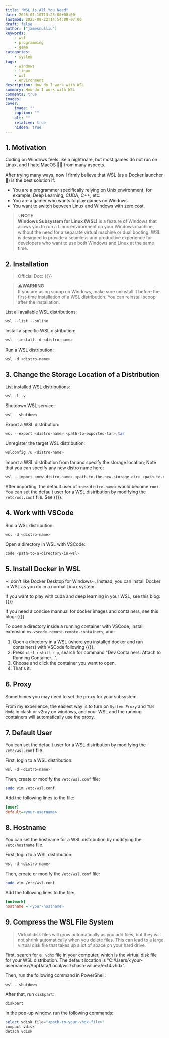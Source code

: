 ```yaml
---
title: "WSL is All You Need"
date: 2025-01-10T13:25:00+08:00
lastmod: 2025-08-22T14:54:00-07:00
draft: false
author: ["jamesnulliu"]
keywords: 
    - wsl
    - programming
    - game
categories:
    - system
tags:
    - windows
    - linux
    - wsl
    - environment
description: How do I work with WSL
summary: How do I work with WSL
comments: true
images:
cover:
    image: ""
    caption: ""
    alt: ""
    relative: true
    hidden: true
---
```


## 1. Motivation

Coding on Windows feels like a nightmare, but most games do not run on Linux, and I hate MacOS 🤢🤮 from many aspects.

After trying many ways, now I firmly believe that WSL (as a Docker launcher 🤣) is the best solution if:

- You are a programmer specifically relying on Unix environment, for example, Deep Learning, CUDA, C++, etc.
- You are a gamer who wants to play games on Windows.
- You want to switch between Linux and Windows with zero cost.

> 💡**NOTE**  
> **Windows Subsystem for Linux (WSL)** is a feature of Windows that allows you to run a Linux environment on your Windows machine, without the need for a separate virtual machine or dual booting. WSL is designed to provide a seamless and productive experience for developers who want to use both Windows and Linux at the same time.

## 2. Installation

> Official Doc: {{<href text="How to install Linux on Windows with WSL" url="https://learn.microsoft.com/en-us/windows/wsl/install">}}

> ⚠️**WARNING**  
> If you are using scoop on Windows, make sure uninstall it before the first-time installation of a WSL distribution. You can reinstall scoop after the installation.

List all available WSL distributions:

```powershell {linenos=true}
wsl --list --online
```

Install a specific WSL distribution:

```powershell {linenos=true}
wsl --install -d <distro-name>
```

Run a WSL distribution:

```powershell {linenos=true}
wsl -d <distro-name>
```

## 3. Change the Storage Location of a Distribution

List installed WSL distributions:

```powershell {linenos=true}
wsl -l -v
```

Shutdown WSL service:

```powershell {linenos=true}
wsl --shutdown
```

Export a WSL distribution:

```powershell {linenos=true}
wsl --export <distro-name> <path-to-exported-tar>.tar
```

Unregister the target WSL distribution:

```powershell {linenos=true}
wslconfig /u <distro-name>
```

Import a WSL distribution from tar and specify the storage location; Note that you can specify any new distro name here:

```powershell {linenos=true}
wsl --import <new-distro-name> <path-to-the-new-storage-dir> <path-to-exported-tar>.tar
```

After importing, the default user of `<new-distro-name>` would become `root`. You can set the default user for a WSL distribution by modifying the `/etc/wsl.conf` file. See {{<href text="7. Default User" url="#7-default-user" blank="false">}}.

## 4. Work with VSCode

Run a WSL distribution:

```powershell {linenos=true}
wsl -d <distro-name>
```

Open a directory in WSL with VSCode:

```powershell {linenos=true}
code <path-to-a-directory-in-wsl>
```

## 5. Install Docker in WSL

~I don't like Docker Desktop for Windows~. Instead, you can install Docker in WSL as you do in a normal Linux system.

If you want to play with cuda and deep learning in your WSL, see this blog: {{<href text="Docker Container with Nvidia GPU Support" url="/blogs/docker-container-with-nvidia-gpu-support">}} 

If you need a concise mannual for docker images and containers, see this blog: {{<href text="Something about Docker" url="/blogs/something-about-docker">}}

To open a directory inside a running container with VSCode, install extension `ms-vscode-remote.remote-containers`, and:

1. Open a directory in a WSL (where you installed docker and ran containers) with VSCode following {{<href text="4. Work with VSCode" url="#4-work-with-vscode" blank="false">}}.
2. Press `ctrl` + `shift` + `p`, search for command "Dev Containers: Attach to Running Container...".
3. Choose and click the container you want to open.
4. That's it.

## 6. Proxy 

Somethimes you may need to set the proxy for your subsystem.

From my experience, the easiest way is to turn on `System Proxy` and `TUN Mode` in clash or v2ray on windows, and your WSL and the running containers will automatically use the proxy.

## 7. Default User

You can set the default user for a WSL distribution by modifying the `/etc/wsl.conf` file.

First, login to a WSL distribution:

```powershell {linenos=true}
wsl -d <distro-name>
```

Then, create or modify the `/etc/wsl.conf` file:

```bash {linenos=true}
sudo vim /etc/wsl.conf
```

Add the following lines to the file:

```ini {linenos=true}
[user]
default=<your-username>
```

## 8. Hostname

You can set the hostname for a WSL distribution by modifying the `/etc/hostname` file.

First, login to a WSL distribution:

```powershell {linenos=true}
wsl -d <distro-name>
```

Then, create or modify the `/etc/wsl.conf` file:

```bash
sudo vim /etc/wsl.conf
```
Add the following lines to the file:

```ini
[network]
hostname = <your-hostname>
```

## 9. Compress the WSL File System

> Virtual disk files will grow automatically as you add files, but they will not shrink automatically when you delete files. This can lead to a large virtual disk file that takes up a lot of space on your hard drive.

First, search for a `.vdhx` file in your computer, which is the virtual disk file for your WSL distribution. The default location is "C:/Users/\<your-username\>/AppData/Local/wsl/\<hash-value\>/ext4.vhdx".

Then, run the following command in PowerShell:

```powershell {linenos=true}
wsl --shutdown
```

After that, run `diskpart`:

```powershell {linenos=true}
diskpart
```

In the pop-up window, run the following commands:

```powershell {linenos=true}
select vdisk file="<path-to-your-vhdx-file>"
compact vdisk
detach vdisk
```
